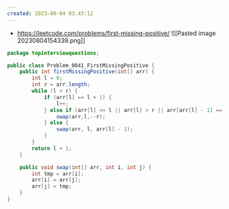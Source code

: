 ```yaml
---
created: 2023-08-04 03:43:12
---
```



- https://leetcode.com/problems/first-missing-positive/
![[Pasted image 20230804154339.png]]


```java
package topinterviewquestions;

public class Problem_0041_FirstMissingPositive {
    public int firstMissingPositive(int[] arr) {
		int l = 0;
		int r = arr.length;
		while (l < r) {
			if (arr[l] == l + 1) {
				l++;
			} else if (arr[l] <= l || arr[l] > r || arr[arr[l] - 1] == arr[l]) {
				swap(arr,l,--r);
			} else {
				swap(arr, l, arr[l] - 1);
			}
		}
		return l + 1;
	}

	public void swap(int[] arr, int i, int j) {
		int tmp = arr[i];
		arr[i] = arr[j];
		arr[j] = tmp;
	}
}
```